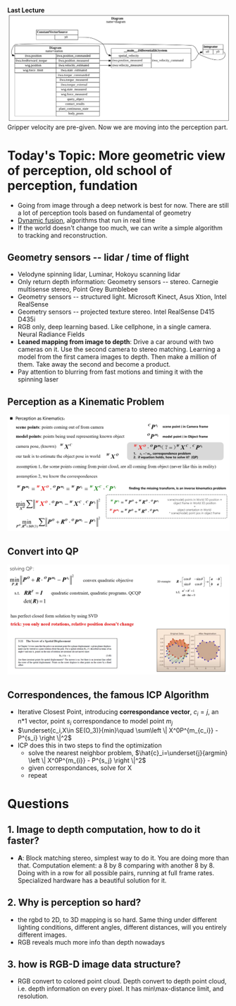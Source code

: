 **Last Lecture** 
![diffIK](./assets/diffIKsystem.png)
Gripper velocity are pre-given. Now we are moving into the perception part.

# Today's Topic: More geometric view of perception, old school of perception, fundation
- Going from image through a deep network is best for now. There are still a lot of perception tools based on fundamental of geometry
- [Dynamic fusion](https://www.youtube.com/watch?v=i1eZekcc_lM), algorithms that run in real time
- If the world doesn't change too much, we can write a simple algorithm to tracking and reconstruction.

## Geometry sensors -- lidar / time of flight
- Velodyne spinning lidar, Luminar, Hokoyu scanning lidar
- Only return depth information: Geometry sensors -- stereo. Carnegie multisense stereo, Point Grey Bumblebee
- Geometry sensors -- structured light. Microsoft Kinect, Asus Xtion, Intel RealSense
- Geometry sensors -- projected texture stereo. Intel RealSense D415 D435i
- RGB only, deep learning based. Like cellphone, in a single camera. Neural Radiance Fields
- **Leaned mapping from image to depth**: Drive a car around with two cameras on it. Use the second camera to stereo matching. Learning a model from the first camera images to depth. Then make a million of them. Take away the second and become a product.
- Pay attention to blurring from fast motions and timing it with the spinning laser

## Perception as a Kinematic Problem
![ICP-PIC1](./assets/ICP_pic1.jpg)

## Convert into QP
![ICP-PIC2](./assets/ICP_pic2.jpg)

## Correspondences, the famous ICP Algorithm
- Iterative Closest Point, introducing **correspondance vector**, $c_i=j$, an n*1 vector, point $s_i$ correspondance to model point $m_j$
- $\underset{c_i,X\in SE(O_3)}{min}\quad \sum\left \| X^0P^{m_{c_i}} - P^{s_i} \right \|^2$
- ICP does this in two steps to find the optimization
  - solve the nearest neighbor problem, $\hat{c}_i=\underset{j}{argmin} \left \| X^0P^{m_{i}} - P^{s_j} \right \|^2$
  - given correspondances, solve for X
  - repeat

# Questions
## 1. Image to depth computation, how to do it faster?
- **A**: Block matching stereo, simplest way to do it. You are doing more than that. Computation element: a 8 by 8 comparing with another 8 by 8. Doing with in a row for all possible pairs, running at full frame rates. Specialized hardware has a beautiful solution for it. 

## 2. Why is perception so hard?
- the rgbd to 2D, to 3D mapping is so hard. Same thing under different lighting conditions, different angles, different distances, will you entirely different images.
- RGB reveals much more info than depth nowadays

## 3. how is RGB-D image data structure?
- RGB convert to colored point cloud. Depth convert to depth point cloud, i.e. depth information on every pixel. It has min\max-distance limit, and resolution.